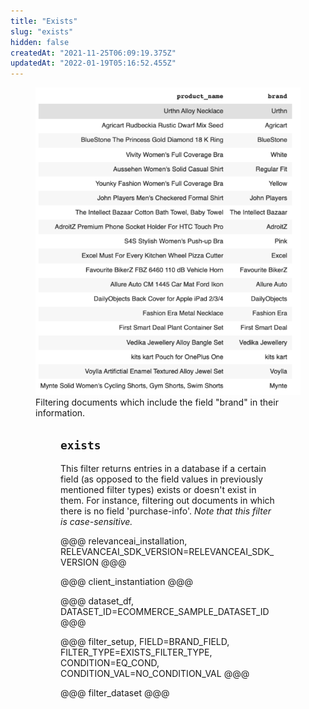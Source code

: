 ```yaml
---
title: "Exists"
slug: "exists"
hidden: false
createdAt: "2021-11-25T06:09:19.375Z"
updatedAt: "2022-01-19T05:16:52.455Z"
---
```

<figure>
<img src="https://github.com/RelevanceAI/RelevanceAI-readme-docs/blob/v1.3.1/docs_template/GENERAL_FEATURES/_assets/exists.png?raw=true" width="500" alt="exist.png" />
<figcaption>Filtering documents which include the field "brand" in their information.</figcaption>
<figure>

## `exists`
This filter returns entries in a database if a certain field (as opposed to the field values in previously mentioned filter types) exists or doesn't exist in them. For instance, filtering out documents in which there is no field 'purchase-info'. *Note that this filter is case-sensitive.*

@@@ relevanceai_installation, RELEVANCEAI_SDK_VERSION=RELEVANCEAI_SDK_VERSION @@@

@@@ client_instantiation @@@

@@@ dataset_df, DATASET_ID=ECOMMERCE_SAMPLE_DATASET_ID @@@

@@@ filter_setup, FIELD=BRAND_FIELD, FILTER_TYPE=EXISTS_FILTER_TYPE, CONDITION=EQ_COND, CONDITION_VAL=NO_CONDITION_VAL @@@

@@@ filter_dataset @@@

